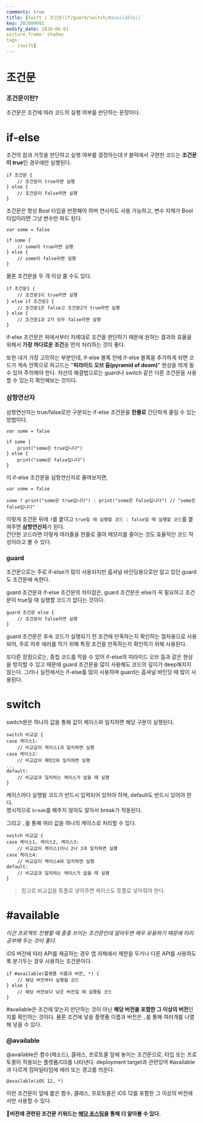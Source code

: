 ```yaml
---
comments: true
title: [Swift ) 조건문(if/guard/switch/#available)]
key: 202004091
modify_date: 2020-06-01
picture_frame: shadow
tags:
  - [swift]
---
```

 
# 조건문
 
### 조건문이란?
 
조건문은 조건에 따라 코드의 실행 여부를 판단하는 문장이다.
 
# if-else
 
조건의 참과 거짓을 판단하고 실행 여부를 결정하는데 if 블럭에서 구현한 코드는 **조건문이 true**인 경우에만 실행된다.
```
if 조건문 {
    // 조건문이 true라면 실행
} else {
    // 조건문이 false라면 실행
}
```
조건문은 항상 Bool 타입을 반환해야 하며 연사자도 사용 가능하고, 변수 자체가 Bool 타입이라면 그냥 변수만 와도 된다.
```
var some = false
 
if some {
    // some이 true라면 실행
} else {
    // some이 false라면 실행
}
```
물론 조건문을 두 개 이상 줄 수도 있다.
```
if 조건문1 {
    // 조건문1이 true라면 실행
} else if 조건문2 {
    // 조건문1은 false고 조건문2가 true라면 실행
} else {
    // 조건문1과 2가 모두 false라면 실행
}
```
if-else 조건문은 위에서부터 차례대로 조건을 판단하기 때문에 원하는 결과와 효율을 위해서 **가장 까다로운 조건**을 먼저 처리하는 것이 좋다.   
 
또한 내가 가장 고민하는 부분인데, if-else 블록 안에 if-else 블록을 추가하게 되면 코드가 계속 안쪽으로 파고드는 "**피라미드 오브 둠(pyramid of doom)**" 현상을 띄게 될 수 있어 주의해야 한다. 차선의 해결법으로는 guard나 switch 같은 다른 조건문을 사용할 수 있는지 확인해보는 것이다.
 
### 삼항연산자
 
삼항연산자는 true/false로만 구분되는 if-else 조건문을 **한줄로** 간단하게 줄일 수 있는 방법이다.
```
var some = false
 
if some {
    print("some은 true입니다")
} else {
    print("some은 false입니다")
}
```
이 if-else 조건문을 삼항연산자로 줄여보자면,
```
var some = false
 
some ? print("some은 true입니다") : print("some은 false입니다") // "some은 false입니다"
```
이렇게 조건문 뒤에 `?`를 붙이고 `true일 때 실행할 코드 : false일 때 실행할 코드`를 붙여주면 **삼항연산자**가 된다.   
간단한 코드라면 이렇게 여러줄을 한줄로 줄여 메모리를 줄이는 것도 효율적인 코드 작성이라고 볼 수 있다.
  
### guard
 
조건문으로는 주로 if-else가 많이 사용되지만 옵셔널 바인딩용으로만 알고 있던 guard도 조건문에 속한다.
 
 
guard 조건문과 if-else 조건문의 차이점은, guard 조건문은 else가 꼭 필요하고 조건문이 true일 때 실행할 코드가 없다는 것이다.
```
guard 조건문 else {
    // 조건문이 false라면 실행
}
```
guard 조건문은 후속 코드가 실행되기 전 조건에 만족하는지 확인하는 절차용으로 사용되어, 주로 차후 에러를 막기 위해 특정 조건을 만족하는지 확인하기 위해 사용된다.
 
또다른 장점으로는, 중첩 코드를 막을 수 있어 if-else의 피라미드 오브 둠과 같은 현상을 방지할 수 있고 때문에 guard 조건문을 많이 사용해도 코드의 깊이가 deep해지지 않는다.
그러나 실전에서는 if-else를 많이 사용하며 guard는 옵셔널 바인딩 때 많이 사용된다.
 
# switch
 
switch문은 하나의 값을 통해 값이 케이스와 일치하면 해당 구문이 실행된다.
```
switch 비교값 {
case 케이스1:
    // 비교값이 케이스1과 일치하면 실행
case 케이스2:
    // 비교값이 패턴2와 일치하면 실행
...
default:
    // 비교값과 일치하는 케이스가 없을 때 실행
}
```
케이스마다 실행될 코드가 반드시 입력되어 있어야 하며, default도 반드시 있어야 한다.   
명시적으로 `break`를 해주지 않아도 알아서 break가 작동된다.
 
그리고 `,`를 통해 여러 값을 하나의 케이스로 처리할 수 있다.
```
switch 비교값 {
case 케이스1, 케이스2, 케이스3:
    // 비교값이 케이스1이나 2나 3과 일치하면 실행
case 케이스4:
    // 비교값이 케이스4와 일치하면 실행
default:
    // 비교값과 일치하는 케이스가 없을 때 실행
}
```
 
> 참고로 비교값을 튜플로 넣어주면 케이스도 튜플로 넣어줘야 한다.
 
# #available
 
*이건 프로젝트 진행할 때 종종 쓰이는 조건문인데 알아두면 매우 유용하기 때문에 미리 공부해 두는 것이 좋다.*
 
iOS 버전에 따라 API를 제공하는 경우 앱 자체에서 제한을 두거나 다른 API를 사용하도록 분기두는 경우 사용하는 조건문이다.
```
if #available(플랫폼 이름과 버전, *) {
    // 해당 버전부터 실행될 코드
} else {
    // 해당 버전보다 낮은 버전일 때 실행될 코드
}
```
#available은 조건에 맞는지 판단하는 것이 아닌 **해당 버전을 포함한 그 이상의 버전**인지를 확인하는 것이다.
물론 조건에 넣을 플랫폼 이름과 버전은 `,`를 통해 여러개를 나열해 넣을 수 있다.
 
### @available
 
@available은 함수(메소드), 클래스, 프로토콜 앞에 놓이는 조건문으로, 타입 또는 프로토콜이 적용되는 플랫폼/OS를 나타낸다.
deployment target과 관련있어 #available과 다르게 컴파일타임에 에러 또는 경고를 띄운다.
```
@available(iOS 12, *)
```
이런 조건문이 앞에 붙은 함수, 클래스, 프로토콜은 iOS 12를 포함한 그 이상의 버전에서만 사용할 수 있다.   
 
**🔔버전에 관련된 조건문 키워드는 [해당 포스팅](https://zeddios.tistory.com/647)을 통해 더 알아볼 수 있다.**   
 
